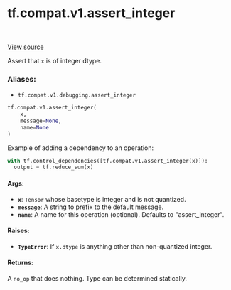 <div itemscope itemtype="http://developers.google.com/ReferenceObject">
<meta itemprop="name" content="tf.compat.v1.assert_integer" />
<meta itemprop="path" content="Stable" />
</div>

# tf.compat.v1.assert_integer

<!-- Insert buttons -->

<table class="tfo-notebook-buttons tfo-api" align="left">
</table>

<a target="_blank" href="/code/stable/tensorflow/python/ops/check_ops.py">View source</a>



<!-- Start diff -->
Assert that `x` is of integer dtype.

### Aliases:

* `tf.compat.v1.debugging.assert_integer`


``` python
tf.compat.v1.assert_integer(
    x,
    message=None,
    name=None
)
```



<!-- Placeholder for "Used in" -->

Example of adding a dependency to an operation:

```python
with tf.control_dependencies([tf.compat.v1.assert_integer(x)]):
  output = tf.reduce_sum(x)
```

#### Args:


* <b>`x`</b>: `Tensor` whose basetype is integer and is not quantized.
* <b>`message`</b>: A string to prefix to the default message.
* <b>`name`</b>: A name for this operation (optional).  Defaults to "assert_integer".


#### Raises:


* <b>`TypeError`</b>:  If `x.dtype` is anything other than non-quantized integer.


#### Returns:

A `no_op` that does nothing.  Type can be determined statically.
